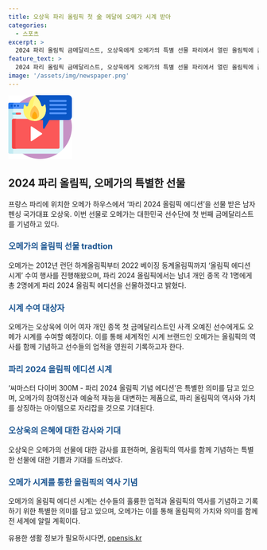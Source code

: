 ```yaml
---
title: 오상욱 파리 올림픽 첫 金 메달에 오메가 시계 받아
categories:
  - 스포츠
excerpt: >
  2024 파리 올림픽 금메달리스트, 오상욱에게 오메가의 특별 선물 파리에서 열린 올림픽에 출전한 대한민국 펜싱 국가대표 오상욱이 오메가 하우스에서 특별한 선물을 받았다. 오메가는 파리 올림픽 개인 종목 첫 금메달리스트에게 씨마스터 다이버 300M - 파리 2024 올림픽 기념 에디션 시계를 선물했다. 이번에는 남자 펜싱 사브르 개인전에서 대한민국 선수로서 첫 번째 금메달을 획득한 오상욱에게 주어졌으며, 이는 오메가의 다섯 번째 올림픽 에디션 시계 수여 사례다. 오메가는 또한 여자 개인 종목에서도 첫 금메달을 획득한 사격 오예진 선수에게도 시계를 주기로 밝혔다.
feature_text: >
  2024 파리 올림픽 금메달리스트, 오상욱에게 오메가의 특별 선물 파리에서 열린 올림픽에 출전한 대한민국 펜싱 국가대표 오상욱이 오메가 하우스에서 특별한 선물을 받았다. 오메가는 파리 올림픽 개인 종목 첫 금메달리스트에게 씨마스터 다이버 300M - 파리 2024 올림픽 기념 에디션 시계를 선물했다. 이번에는 남자 펜싱 사브르 개인전에서 대한민국 선수로서 첫 번째 금메달을 획득한 오상욱에게 주어졌으며, 이는 오메가의 다섯 번째 올림픽 에디션 시계 수여 사례다. 오메가는 또한 여자 개인 종목에서도 첫 금메달을 획득한 사격 오예진 선수에게도 시계를 주기로 밝혔다.
image: '/assets/img/newspaper.png'
---
```


<p><img src="/assets/img/news.png" alt="rentncar 속보" /></p>

<h2 data-ke-size="size26">2024 파리 올림픽, 오메가의 특별한 선물</h2>

<p data-ke-size="size16">프랑스 파리에 위치한 오메가 하우스에서 ‘파리 2024 올림픽 에디션’을 선물 받은 남자 펜싱 국가대표 오상욱. 이번 선물로 오메가는 대한민국 선수단에 첫 번째 금메달리스트를 기념하고 있다.</p>

<h3><b><span style="color: #1a5490;">오메가의 올림픽 선물 tradtion</span></b></h3>

<p data-ke-size="size16">오메가는 2012년 런던 하계올림픽부터 2022 베이징 동계올림픽까지 ‘올림픽 에디션 시계’ 수여 행사를 진행해왔으며, 파리 2024 올림픽에서는 남녀 개인 종목 각 1명에게 총 2명에게 파리 2024 올림픽 에디션을 선물하겠다고 밝혔다.</p>

<h3><b><span style="color: #1a5490;">시계 수여 대상자</span></b></h3>

<p data-ke-size="size16">오메가는 오상욱에 이어 여자 개인 종목 첫 금메달리스트인 사격 오예진 선수에게도 오메가 시계를 수여할 예정이다. 이를 통해 세계적인 시계 브랜드인 오메가는 올림픽의 역사를 함께 기념하고 선수들의 업적을 영원히 기록하고자 한다.</p>

<h3><b><span style="color: #1a5490;">파리 2024 올림픽 에디션 시계</span></b></h3>

<p data-ke-size="size16">‘씨마스터 다이버 300M - 파리 2024 올림픽 기념 에디션’은 특별한 의미를 담고 있으며, 오메가의 참여정신과 예술적 재능을 대변하는 제품으로, 파리 올림픽의 역사와 가치를 상징하는 아이템으로 자리잡을 것으로 기대된다.</p>

<h3><b><span style="color: #1a5490;">오상욱의 은혜에 대한 감사와 기대</span></b></h3>

<p data-ke-size="size16">오상욱은 오메가의 선물에 대한 감사를 표현하며, 올림픽의 역사를 함께 기념하는 특별한 선물에 대한 기쁨과 기대를 드러냈다.</p>

<h3><b><span style="color: #1a5490;">오메가 시계를 통한 올림픽의 역사 기념</span></b></h3>

<p data-ke-size="size16">오메가의 올림픽 에디션 시계는 선수들의 훌륭한 업적과 올림픽의 역사를 기념하고 기록하기 위한 특별한 의미를 담고 있으며, 오메가는 이를 통해 올림픽의 가치와 의미를 함께 전 세계에 알릴 계획이다.</p>
유용한 생활 정보가 필요하시다면, <a href="https://opensis.kr" rel="dofollow">opensis.kr</a>


